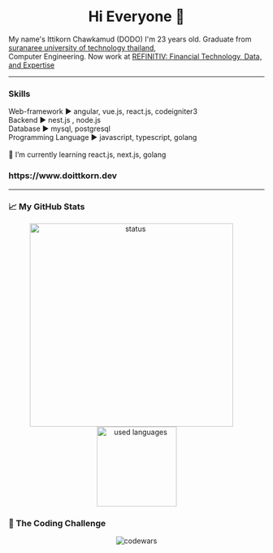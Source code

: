 <h1 align="center"> Hi Everyone 👋 </h1>  



My name's Ittikorn Chawkamud (DODO)   I'm 23 years old. Graduate from [suranaree university of technology thailand](http://www.sut.ac.th/2012/en/), <br/>
Computer Engineering. Now work at [REFINITIV: Financial Technology, Data, and Expertise](https://www.refinitiv.com/en/)

***
<h3>Skills</h3>
Web-framework  ▶️  angular, vue.js, react.js, codeigniter3         
<br/>
Backend        ▶️  nest.js , node.js
<br/>
Database       ▶️  mysql, postgresql
<br/>
Programming Language ▶️ javascript, typescript, golang 
<br/>
<br/>
🌱 I’m currently learning react.js, next.js, golang
<br/>
<h3>https://www.doittkorn.dev</h3>  

----

<h3>📈 My GitHub Stats</h3>

<p align="center">
<img src="https://github-readme-stats.vercel.app/api?username=Doittikorn&show_icons=true" alt="status"  width="400" style="margin-right: 20px;"/>
<img src="https://github-readme-stats.vercel.app/api/top-langs/?username=Doittikorn&layout=compact" alt="used languages" height="157" />
</p>

<h3>📖 The Coding Challenge</h3>
<p align="center">
  <img src="https://www.codewars.com/users/DoIttikorn/badges/large" alt="codewars" />
</p>


<!---
Here are some ideas to get you started:
&theme=highcontrast
- 🔭 I’m currently working on ... 
- 🌱 I’m currently learning vue.js
- 👯 I’m looking to collaborate on ...
- 🤔 I’m looking for help with ...
- 💬 Ask me about ...
- 📫 How to reach me: ...
- 😄 Pronouns: ...
- ⚡ Fun fact: ...
-->
